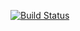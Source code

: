 [![Build Status](https://travis-ci.org/erocoar/ggpol.svg?branch=master)](https://travis-ci.org/erocoar/ggpol)